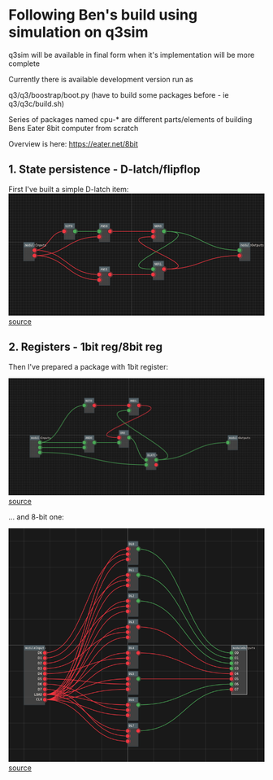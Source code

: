 # Following Ben's build using simulation on q3sim

q3sim will be available in final form when it's implementation will be more complete

Currently there is available development version run as 

q3/q3/boostrap/boot.py (have to build some packages before - ie q3/q3c/build.sh)

Series of packages named cpu-* are different parts/elements of building Bens Eater 8bit computer from scratch 

Overview is here:
https://eater.net/8bit


## 1. State persistence - D-latch/flipflop

First I've built  a simple D-latch item:
![d-latch](../q3/q3/bootstrap/tests/benSAP1/cpu_D_latch.png)
[source](../q3/q3/bootstrap/tests/benSAP1/cpu_D_latch.py)

## 2. Registers - 1bit reg/8bit reg

Then I've prepared a package with 1bit register:

![D-latch-1bitreg](../q3/q3/bootstrap/tests/benSAP1/cpu_D_latch_1bitreg.png)
[source](../q3/q3/bootstrap/tests/benSAP1/cpu_D_latch_1bitreg.py)

... and 8-bit one:

![D-latch-8bitreg](../q3/q3/bootstrap/tests/benSAP1/cpu_D_latch_8bitreg.png)
[source](../q3/q3/bootstrap/tests/benSAP1/cpu_D_latch_8bitreg.py)
